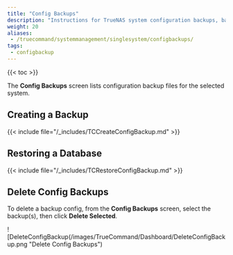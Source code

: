 ```yaml
---
title: "Config Backups"
description: "Instructions for TrueNAS system configuration backups, backing up, restoring from, and deleting backups."
weight: 20
aliases:
 - /truecommand/systemmanagement/singlesystem/configbackups/
tags:
 - configbackup
---
```


{{< toc >}}

The **Config Backups** screen lists configuration backup files for the selected system. 

## Creating a Backup

{{< include file="/_includes/TCCreateConfigBackup.md" >}}

## Restoring a Database

{{< include file="/_includes/TCRestoreConfigBackup.md" >}}

## Delete Config Backups

To delete a backup config, from the **Config Backups** screen, select the backup(s), then click **Delete Selected**.

![DeleteConfigBackup(/images/TrueCommand/Dashboard/DeleteConfigBackup.png "Delete Config Backups")
